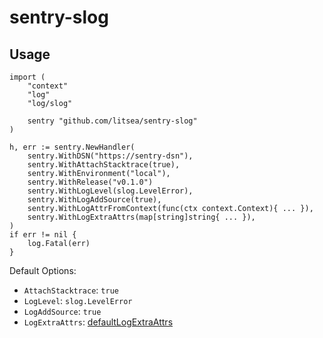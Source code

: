 # sentry-slog

## Usage

```golang
import (
	"context"
	"log"
	"log/slog"

	sentry "github.com/litsea/sentry-slog"
)

h, err := sentry.NewHandler(
	sentry.WithDSN("https://sentry-dsn"),
	sentry.WithAttachStacktrace(true),
	sentry.WithEnvironment("local"),
	sentry.WithRelease("v0.1.0")
	sentry.WithLogLevel(slog.LevelError),
	sentry.WithLogAddSource(true),
	sentry.WithLogAttrFromContext(func(ctx context.Context){ ... }),
	sentry.WithLogExtraAttrs(map[string]string{ ... }),
)
if err != nil {
	log.Fatal(err)
}
```

Default Options:

* `AttachStacktrace`: `true`
* `LogLevel`: `slog.LevelError`
* `LogAddSource`: `true`
* `LogExtraAttrs`: [defaultLogExtraAttrs](slog.go)

